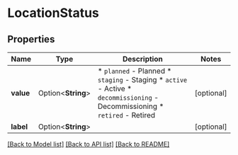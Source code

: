 # LocationStatus

## Properties

Name | Type | Description | Notes
------------ | ------------- | ------------- | -------------
**value** | Option<**String**> | * `planned` - Planned * `staging` - Staging * `active` - Active * `decommissioning` - Decommissioning * `retired` - Retired | [optional]
**label** | Option<**String**> |  | [optional]

[[Back to Model list]](../README.md#documentation-for-models) [[Back to API list]](../README.md#documentation-for-api-endpoints) [[Back to README]](../README.md)


